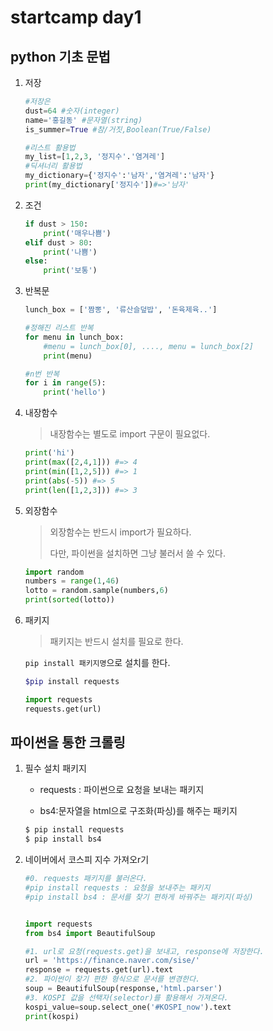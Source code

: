 # startcamp day1

## python 기초 문법

1. 저장

   ~~~python
   #저장은 
   dust=64 #숫자(integer)
   name='홍길동' #문자열(string)
   is_summer=True #참/거짓,Boolean(True/False)
   ~~~

   ~~~python
   #리스트 활용법
   my_list=[1,2,3, '정지수'.'염겨레']
   #딕셔너리 활용법
   my_dictionary={'정지수':'남자','염겨레':'남자'}
   print(my_dictionary['정지수'])#=>'남자'
   ~~~

2. 조건

   ```python
   if dust > 150:
       print('매우나쁨')
   elif dust > 80:
       print('나쁨')
   else:
       print('보통')
   ```

3. 반복문

   ```python
   lunch_box = ['짬뽕', '류산슬덮밥', '돈육제육..']
   
   #정해진 리스트 반복
   for menu in lunch_box:
       #menu = lunch_box[0], ...., menu = lunch_box[2]
       print(menu)
   
   #n번 반복
   for i in range(5):
       print('hello')
   ```

   

4. 내장함수

   > 내장함수는 별도로 import 구문이 필요없다.

   ```python
   print('hi')
   print(max([2,4,1])) #=> 4
   print(min([1,2,5])) #=> 1
   print(abs(-5)) #=> 5
   print(len([1,2,3])) #=> 3
   ```

5. 외장함수

   > 외장함수는 반드시 import가 필요하다.
   >
   > 다만, 파이썬을 설치하면 그냥 불러서 쓸 수 있다.

   ```python
   import random
   numbers = range(1,46)
   lotto = random.sample(numbers,6)
   print(sorted(lotto))
   
   ```

6. 패키지

   > 패키지는 반드시 설치를 필요로 한다. 

   ` pip install 패키지명 `으로 설치를 한다.

   ```bash
   $pip install requests
   ```

   ```python
   import requests
   requests.get(url)
   ```

   

## 파이썬을 통한 크롤링

1. 필수 설치 패키지

   * requests : 파이썬으로 요청을 보내는 패키지

   * bs4:문자열을 html으로 구조화(파싱)를 해주는 패키지

   ```bash
   $ pip install requests
   $ pip install bs4
   ```

   

2. 네이버에서 코스피 지수 가져오r기

   ```python
   #0. requests 패키지를 불러온다.
   #pip install requests : 요청을 보내주는 패키지
   #pip install bs4 : 문서를 찾기 편하게 바꿔주는 패키지(파싱)
   
   
   import requests
   from bs4 import BeautifulSoup
   
   #1. url로 요청(requests.get)을 보내고, response에 저장한다.
   url = 'https://finance.naver.com/sise/'
   response = requests.get(url).text 
   #2. 파이썬이 찾기 편한 형식으로 문서를 변경한다.
   soup = BeautifulSoup(response,'html.parser')
   #3. KOSPI 값을 선택자(selector)를 활용해서 가져온다.
   kospi_value=soup.select_one('#KOSPI_now').text
   print(kospi)
   ```

   

    

   






